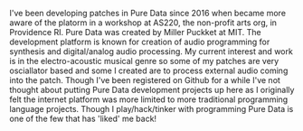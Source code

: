 I've been developing patches in Pure Data since 2016 when became more aware of the platorm in a workshop at AS220, the non-profit arts org, in Providence RI.  Pure Data was created by Miller Puckket at MIT.  The development platform is known for creation of audio programming for synthesis and digital/analog audio processing.
My current interest and work is in the electro-acoustic musical genre so some of my patches are very osciallator based and some I created are to process external audio coming into the patch.
Though I've been registered on Github for a while I've not thought about putting Pure Data development projects up here as I originally felt the internet platform was more limited to more traditional programming language projects.  Though I play/hack/tinker with programming Pure Data is one of the few that has 'liked' me back!
